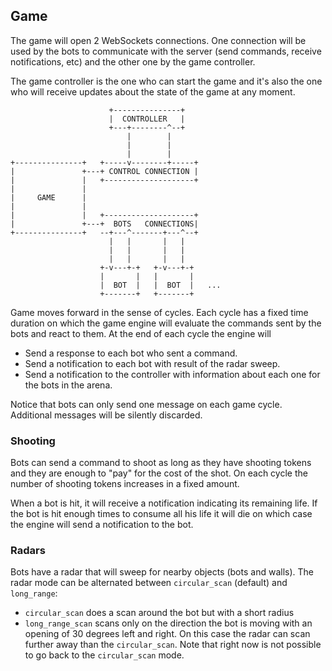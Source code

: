 ## Game

The game will open 2 WebSockets connections. One connection will be used by the bots
to communicate with the server (send commands, receive notifications, etc) and the other
one by the game controller.

The game controller is the one who can start the game and it's also the one who will
receive updates about the state of the game at any moment.

```
                      +---------------+
                      |  CONTROLLER   |
                      +---+--------^--+
                          |        |
                          |        |
                          |        |
+---------------+   +-----v--------+-----+
|               +---+ CONTROL CONNECTION |
|               |   +--------------------+
|               |
|     GAME      |
|               |
|               |   +--------------------+
|               +---+  BOTS   CONNECTIONS|
+---------------+   --+---^-------+---^--+
                      |   |       |   |
                      |   |       |   |
                      |   |       |   |
                    +-v---+-+   +-v---+-+
                    |       |   |       |
                    |  BOT  |   |  BOT  |   ...
                    +-------+   +-------+
```


Game moves forward in the sense of cycles. Each cycle has a fixed time duration on which the game engine
will evaluate the commands sent by the bots and react to them. At the end of each cycle the engine
will

- Send a response to each bot who sent a command.
- Send a notification to each bot with result of the radar sweep.
- Send a notification to the controller with information about each one for the bots in the
arena.

Notice that bots can only send one message on each game cycle. Additional messages will be silently discarded.

### Shooting

Bots can send a command to shoot as long as they have shooting tokens and they are enough to "pay"
for the cost of the shot. On each cycle the number of shooting tokens increases in a fixed amount.

When a bot is hit, it will receive a notification indicating its
remaining life. If the bot is hit enough times to consume all his life it will die on which case the engine
will send a notification to the bot.

### Radars

Bots have a radar that will sweep for nearby objects (bots and walls). The radar mode
can be alternated between `circular_scan` (default) and `long_range`:

- `circular_scan` does a scan around the bot but with a short radius
- `long_range_scan` scans only on the direction the bot is moving with an opening of 30 degrees left and right.
On this case the radar can scan further away than the `circular_scan`. Note that right now is not possible to
go back to the `circular_scan` mode.
